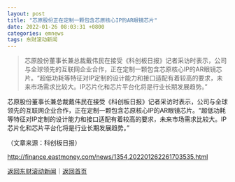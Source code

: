 ```yaml
---
layout: post
title: "芯原股份正在定制一颗包含芯原核心IP的AR眼镜芯片"
date: 2022-01-26 08:03:31 +0800
categories: emnews
tags: 东财滚动新闻
---
```

> 芯原股份董事长兼总裁戴伟民在接受《科创板日报》记者采访时表示，公司与全球领先的互联网企业合作，正在定制一颗包含芯原核心IP的AR眼镜芯片。“超低功耗等特征对IP定制的设计能力和接口适配有着较高的要求，未来市场需求比较大。IP芯片化和芯片平台化将是行业长期发展趋势。”

<p> 芯原股份董事长兼总裁戴伟民在接受《科创板日报》记者采访时表示，公司与全球领先的互联网企业合作，正在定制一颗包含芯原核心IP的AR眼镜芯片。“超低功耗等特征对IP定制的设计能力和接口适配有着较高的要求，未来市场需求比较大。IP芯片化和芯片平台化将是行业长期发展趋势。”</p><p class="em_media">（文章来源：科创板日报）</p>

<http://finance.eastmoney.com/news/1354,202201262261703535.html>

[返回东财滚动新闻](//finews.withounder.com/emnews/)｜[返回首页](//finews.withounder.com/)